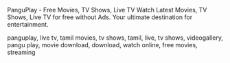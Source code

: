 
PanguPlay - Free Movies, TV Shows, Live TV
Watch Latest Movies, TV Shows, Live TV for free without Ads. Your ultimate destination for entertainment.
    
<!-- Keywords -->
panguplay, live tv, tamil movies, tv shows, tamil, live, tv shows, videogallery, pangu play, movie download, download, watch online, free movies, streaming
    
<!-- Canonical Link -->
<link rel="canonical" href="https://purushothmathav.github.io/PanguPlay">
    
<!-- Favicon -->
<link rel="icon" type="image/png" href="https://purushothmathav.github.io/PanguPlay/favicon.png">
    
